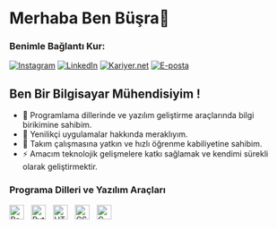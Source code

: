 # Merhaba Ben Büşra👋 
### Benimle Bağlantı Kur:
[![Instagram](https://img.shields.io/badge/Instagram-%23E4405F.svg?&style=for-the-badge&logo=Instagram&logoColor=white)](https://www.instagram.com/busrak.80)
[![LinkedIn](https://img.shields.io/badge/LinkedIn-%230077B5.svg?&style=for-the-badge&logo=LinkedIn&logoColor=white)](https://www.linkedin.com/in/Büşra_Parlak)
[![Kariyer.net](https://img.shields.io/badge/Kariyer.net-%23000000.svg?&style=for-the-badge&logo=Kariyer.net&logoColor=white)](https://www.kariyer.net/)
[![E-posta](https://img.shields.io/badge/E-posta-%23D14836.svg?&style=for-the-badge&logo=Gmail&logoColor=white)](mailto:busra.parlak80@outlook.com)



## Ben Bir Bilgisayar Mühendisiyim !

- 🔭 Programlama dillerinde ve yazılım geliştirme araçlarında bilgi birikimine sahibim.
- 🌱 Yenilikçi uygulamalar hakkında meraklıyım.
- 👯 Takım çalışmasına yatkın ve hızlı öğrenme kabiliyetine sahibim.
- ⚡ Amacım teknolojik gelişmelere katkı sağlamak ve kendimi sürekli olarak geliştirmektir.



### Programa Dilleri ve Yazılım Araçları

[<img align="left" alt="Raspberry Pi" width="26px" src="https://cdn.jsdelivr.net/gh/devicons/devicon/icons/raspberrypi/raspberrypi-original.svg" style="padding-right:10px;" />](https://www.raspberrypi.org/)
[<img align="left" alt="Python" width="26px" src="https://cdn.jsdelivr.net/gh/devicons/devicon/icons/python/python-original.svg" style="padding-right:10px;" />](https://www.python.org/)
[<img align="left" alt="HTML5" width="26px" src="https://cdn.jsdelivr.net/gh/devicons/devicon/icons/html5/html5-original.svg" style="padding-right:10px;" />](https://developer.mozilla.org/en-US/docs/Web/HTML)
[<img align="left" alt="CSS3" width="26px" src="https://cdn.jsdelivr.net/gh/devicons/devicon/icons/css3/css3-original.svg" style="padding-right:10px;" />](https://developer.mozilla.org/en-US/docs/Web/CSS)
[<img align="left" alt="C" width="26px" src="https://cdn.jsdelivr.net/gh/devicons/devicon/icons/c/c-original.svg" style="padding-right:10px;" />](https://en.wikipedia.org/wiki/C_(programming_language))






